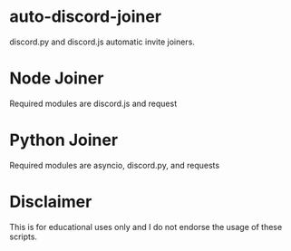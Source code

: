 # auto-discord-joiner
discord.py and discord.js automatic invite joiners.

# Node Joiner
Required modules are discord.js and request

# Python Joiner
Required modules are asyncio, discord.py, and requests

# Disclaimer
This is for educational uses only and I do not endorse the usage of these scripts.
